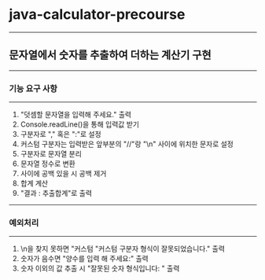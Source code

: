# java-calculator-precourse
---
## 문자열에서 숫자를 추출하여 더하는 계산기 구현
---
### 기능 요구 사항
---
1. "덧셈할 문자열을 입력해 주세요." 출력
2. Console.readLine()을 통해 입력값 받기
3. 구분자로 "," 혹은 ":"로 설정
4. 커스텀 구분자는 입력받은 앞부분의 "//"랑 "\n" 사이에 위치한 문자로 설정
5. 구분자로 문자열 분리
6. 문자열 정수로 변환
7. 사이에 공백 있을 시 공백 제거
8. 합계 계산
9. "결과 : 추출합계"로 출력
---
### 예외처리
---
1. \n을 찾지 못하면 "커스텀 "커스텀 구분자 형식이 잘못되었습니다." 출력
2. 숫자가 음수면 "양수를 입력 해 주세요:" 출력
3. 숫자 이외의 값 추출 시 "잘못된 숫자 형식입니다: " 출력
   
